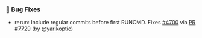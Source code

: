 ### 🐛 Bug Fixes

- rerun: Include regular commits before first RUNCMD.  Fixes [#4700](https://github.com/datalad/datalad/issues/4700) via [PR #7729](https://github.com/datalad/datalad/pull/7729) (by [@yarikoptic](https://github.com/yarikoptic))

